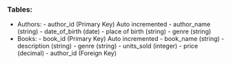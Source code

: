 ### Tables:
- Authors: - author_id (Primary Key) Auto incremented - author_name (string) - date_of_birth (date) - place of birth (string) - genre (string)
- Books: - book_id (Primary Key) Auto incremented - book_name (string) - description (string) - genre (string) - units_sold (integer) - price (decimal) - author_id (Foreign Key)
